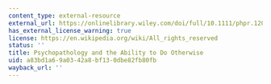 ```yaml
---
content_type: external-resource
external_url: https://onlinelibrary.wiley.com/doi/full/10.1111/phpr.12025
has_external_license_warning: true
license: https://en.wikipedia.org/wiki/All_rights_reserved
status: ''
title: Psychopathology and the Ability to Do Otherwise
uid: a83bd1a6-9a03-42a8-bf13-0dbe82fb80fb
wayback_url: ''
---
```

